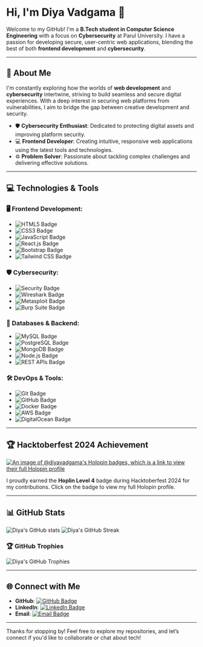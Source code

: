 # Hi, I'm Diya Vadgama 👋

Welcome to my GitHub! I'm a **B.Tech student in Computer Science Engineering** with a focus on **Cybersecurity** at Parul University. I have a passion for developing secure, user-centric web applications, blending the best of both **frontend development** and **cybersecurity**.

---

## 🚀 About Me

I'm constantly exploring how the worlds of **web development** and **cybersecurity** intertwine, striving to build seamless and secure digital experiences. With a deep interest in securing web platforms from vulnerabilities, I aim to bridge the gap between creative development and security.

- 🛡️ **Cybersecurity Enthusiast**: Dedicated to protecting digital assets and improving platform security.
- 💻 **Frontend Developer**: Creating intuitive, responsive web applications using the latest tools and technologies.
- ⚙️ **Problem Solver**: Passionate about tackling complex challenges and delivering effective solutions.

---

## 💻 Technologies & Tools

### 🖥️ Frontend Development:
- ![HTML5 Badge](https://img.shields.io/badge/HTML5-000000?style=for-the-badge&logo=html5&logoColor=E34F26)
- ![CSS3 Badge](https://img.shields.io/badge/CSS3-000000?style=for-the-badge&logo=css3&logoColor=1572B6)
- ![JavaScript Badge](https://img.shields.io/badge/JavaScript-000000?style=for-the-badge&logo=javascript&logoColor=F7DF1E)
- ![React.js Badge](https://img.shields.io/badge/React-000000?style=for-the-badge&logo=react&logoColor=61DAFB)
- ![Bootstrap Badge](https://img.shields.io/badge/Bootstrap-000000?style=for-the-badge&logo=bootstrap&logoColor=563D7C)
- ![Tailwind CSS Badge](https://img.shields.io/badge/Tailwind%20CSS-000000?style=for-the-badge&logo=tailwind-css&logoColor=06B6D4)

### 🛡️ Cybersecurity:
- ![Security Badge](https://img.shields.io/badge/Cybersecurity-000000?style=for-the-badge&logo=security&logoColor=F44336)
- ![Wireshark Badge](https://img.shields.io/badge/Wireshark-000000?style=for-the-badge&logo=wireshark&logoColor=3E8CC5)
- ![Metasploit Badge](https://img.shields.io/badge/Metasploit-000000?style=for-the-badge&logo=metasploit&logoColor=E62429)
- ![Burp Suite Badge](https://img.shields.io/badge/Burp%20Suite-000000?style=for-the-badge&logo=burp-suite&logoColor=F44336)

### 💾 Databases & Backend:
- ![MySQL Badge](https://img.shields.io/badge/MySQL-000000?style=for-the-badge&logo=mysql&logoColor=4479A1)
- ![PostgreSQL Badge](https://img.shields.io/badge/PostgreSQL-000000?style=for-the-badge&logo=postgresql&logoColor=4169E1)
- ![MongoDB Badge](https://img.shields.io/badge/MongoDB-000000?style=for-the-badge&logo=mongodb&logoColor=47A248)
- ![Node.js Badge](https://img.shields.io/badge/Node.js-000000?style=for-the-badge&logo=nodedotjs&logoColor=8CC84B)
- ![REST APIs Badge](https://img.shields.io/badge/REST%20API-000000?style=for-the-badge&logo=api&logoColor=F44336)

### 🛠️ DevOps & Tools:
- ![Git Badge](https://img.shields.io/badge/Git-000000?style=for-the-badge&logo=git&logoColor=F05032)
- ![GitHub Badge](https://img.shields.io/badge/GitHub-000000?style=for-the-badge&logo=github&logoColor=white)
- ![Docker Badge](https://img.shields.io/badge/Docker-000000?style=for-the-badge&logo=docker&logoColor=2496ED)
- ![AWS Badge](https://img.shields.io/badge/AWS-000000?style=for-the-badge&logo=amazon-aws&logoColor=FF9900)
- ![DigitalOcean Badge](https://img.shields.io/badge/DigitalOcean-000000?style=for-the-badge&logo=digitalocean&logoColor=0080FF)

---

## 🏆 Hacktoberfest 2024 Achievement

[![An image of @diyavadgama's Holopin badges, which is a link to view their full Holopin profile](https://holopin.me/diyavadgama)](https://holopin.io/@diyavadgama)

I proudly earned the **Hoplin Level 4** badge during Hacktoberfest 2024 for my contributions. Click on the badge to view my full Holopin profile.

---

## 📊 GitHub Stats

![Diya's GitHub stats](https://github-readme-stats.vercel.app/api?username=Diya-Vadgama&show_icons=true&theme=radical)
![Diya's GitHub Streak](https://github-readme-streak-stats.herokuapp.com/?user=Diya-Vadgama&theme=radical)

### 🏆 GitHub Trophies
![Diya's GitHub Trophies](https://github-profile-trophy.vercel.app/?username=Diya-Vadgama&theme=radical&no-bg=true&no-frame=true&margin-w=10&row=1)

---

## 🌐 Connect with Me

- **GitHub**: [![GitHub Badge](https://img.shields.io/badge/GitHub-000000?style=for-the-badge&logo=github&logoColor=white)](https://github.com/Diya-Vadgama)
- **LinkedIn**: [![LinkedIn Badge](https://img.shields.io/badge/LinkedIn-0077B5?style=for-the-badge&logo=linkedin&logoColor=white)](https://www.linkedin.com/in/diya-vadgama-3a5634307?utm_source=share&utm_campaign=share_via&utm_content=profile&utm_medium=android_app)
- **Email**: [![Email Badge](https://img.shields.io/badge/Email-D14836?style=for-the-badge&logo=gmail&logoColor=white)](mailto:diyavadgama1966@gmail.com)

---

Thanks for stopping by! Feel free to explore my repositories, and let’s connect if you'd like to collaborate or chat about tech!